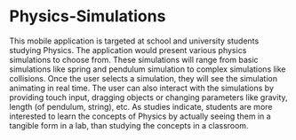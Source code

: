 # Physics-Simulations
This mobile application is targeted at school and university students studying Physics. The application would present various physics simulations to choose from. These simulations will range from basic simulations like spring and pendulum simulation to complex simulations like collisions. Once the user selects a simulation, they will see the simulation animating in real time. The user can also interact with the simulations by providing touch input, dragging objects or changing parameters like gravity, length (of pendulum, string), etc. As studies indicate, students are more interested to learn the concepts of Physics by actually seeing them in a tangible form in a lab, than studying the concepts in a classroom.
